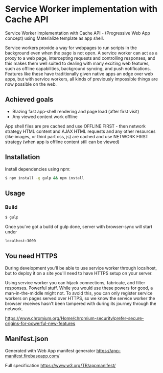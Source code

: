 # Service Worker implementation with Cache API
Service Worker implementation with Cache API - (Progressive Web App concept) using Materialize template as app shell.

Service workers provide a way for webpages to run scripts in the background even when the page is not open. A service worker can act as a proxy to a web page, intercepting requests and controlling responses, and this makes them well suited to dealing with many exciting web features, such as offline capabilities, background syncing, and push notifications. Features like these have traditionally given native apps an edge over web apps, but with service workers, all kinds of previously impossible things are now possible on the web.

## Achieved goals

* Blazing fast app-shell rendering and page load (after first visit)
* Any viewed content work offline

App shell files are pre cached and use OFFLINE FIRST - then network strategy
HTML content and AJAX HTML requests and any other resources
(like images, or third part css, js) are cached and use NETWORK FIRST strategy (when app is offline content still can be viewed)


## Installation

Install dependencies using npm:

```sh
$ npm install -g gulp && npm install
```

## Usage

### Build

```sh
$ gulp
```

Once you've got a build of gulp done, server with browser-sync will start under
```sh
localhost:3000
```

## You need HTTPS

During development you'll be able to use service worker through localhost, but to deploy it on a site you'll need to have HTTPS setup on your server.

Using service worker you can hijack connections, fabricate, and filter responses. Powerful stuff. While you would use these powers for good, a man-in-the-middle might not. To avoid this, you can only register service workers on pages served over HTTPS, so we know the service worker the browser receives hasn't been tampered with during its journey through the network.

https://www.chromium.org/Home/chromium-security/prefer-secure-origins-for-powerful-new-features


## Manifest.json

Generated with Web App manifest generator
https://app-manifest.firebaseapp.com/

Full specification
https://www.w3.org/TR/appmanifest/
